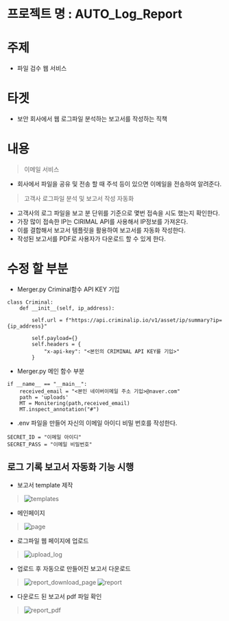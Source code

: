 # 프로젝트 명 : AUTO_Log_Report

# 주제
- 파일 검수 웹 서비스

# 타겟
- 보안 회사에서 웹 로그파일 분석하는 보고서를 작성하는 직책
# 내용
> 이메일 서비스
-  회사에서 파일을 공유 및 전송 할 때 주석 등이 있으면 이메일을 전송하여 알려준다.

> 고객사 로그파일 분석 및 보고서 작성 자동화
- 고객사의 로그 파일을 보고 분 단위를 기준으로 몇번 접속을 시도 했는지 확인한다.
- 가장 많이 접속한 IP는 CIRIMAL API를 사용해서 IP정보를 가져온다.
- 이를 결합해서 보고서 템플릿을 활용하여 보고서를 자동화 작성한다.
- 작성된 보고서를 PDF로 사용자가 다운로드 할 수 있게 한다.

# 수정 할 부분
- Merger.py Criminal함수  API KEY 기입
``` 
class Criminal:
    def __init__(self, ip_address):
        
        self.url = f"https://api.criminalip.io/v1/asset/ip/summary?ip={ip_address}"

        self.payload={}
        self.headers = {
            "x-api-key": "<본인의 CRIMINAL API KEY를 기입>"
        }
```

- Merger.py 메인 함수 부분
```
if __name__ == "__main__":
    received_email = "<본인 네이버이메일 주소 기입>@naver.com"
    path = 'uploads'
    MT = Monitering(path,received_email)
    MT.inspect_annotation("#")
```

- .env 파일을 만들어 자신의 이메일 아이디 비밀 번호를 작성한다.
```
SECRET_ID = "이메일 아이디"
SECRET_PASS = "이메일 비밀번호"
```


## 로그 기록 보고서 자동화 기능 시행
- 보고서 template 제작
> ![templates](https://github.com/hanmin0512/share_app/assets/37041208/35c90e67-d722-4643-819f-0e9bce34a4c5)


- 메인페이지
> ![page](https://github.com/hanmin0512/share_app/assets/37041208/c989862b-3483-4877-ae7e-853bd4e38bb2)

-  로그파일 웹 페이지에 업로드
> ![upload_log](https://github.com/hanmin0512/share_app/assets/37041208/878728dc-1e0a-4c70-a7f6-d869c7134813)

- 업로드 후 자동으로 만들어진 보고서 다운로드
> ![report_download_page](https://github.com/hanmin0512/share_app/assets/37041208/3e98a333-3d72-45e0-9712-a6d22ed01ba9)
> ![report](https://github.com/hanmin0512/share_app/assets/37041208/392ffc8b-700b-4c57-8a51-b02c9275e177)

- 다운로드 된 보고서 pdf 파일 확인
> ![report_pdf](https://github.com/hanmin0512/share_app/assets/37041208/ce221d58-2e86-4d69-a681-27b654659cba)



